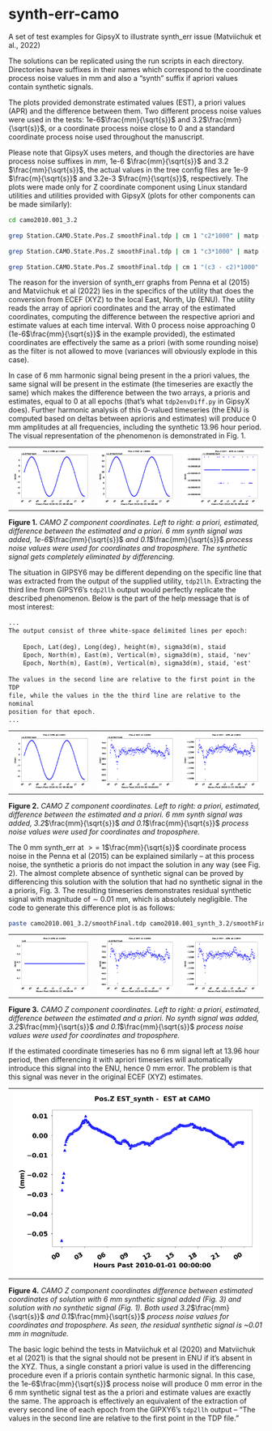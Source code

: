 # synth-err-camo
A set of test examples for GipsyX to illustrate synth_err issue (Matviichuk et al., 2022)

The solutions can be replicated using the run scripts in each directory. Directories have suffixes in their names which correspond to the coordinate process noise values in mm and also a “synth” suffix if apriori values contain synthetic signals. 

The plots provided demonstrate estimated values (EST), a priori values (APR) and the difference between them. Two different process noise values were used in the tests: 1e-6$\frac{mm}{\sqrt{s}}$ and 3.2$\frac{mm}{\sqrt{s}}$, or a coordinate process noise close to 0 and a standard coordinate process noise used throughout the manuscript. 

Please note that GipsyX uses meters, and though the directories are have process noise suffixes in $mm$, 1e-6 $\frac{mm}{\sqrt{s}}$ and 3.2 $\frac{mm}{\sqrt{s}}$, the actual values in the tree config files are 1e-9 $\frac{m}{\sqrt{s}}$ and 3.2e-3 $\frac{m}{\sqrt{s}}$, respectively. The plots were made only for Z coordinate component using Linux standard utilities and utilities provided with GipsyX (plots for other components can be made similarly):

```bash
cd camo2010.001_3.2
```
```bash
grep Station.CAMO.State.Pos.Z smoothFinal.tdp | cm 1 "c2*1000" | matp -nk -xl "Hours Past 2010-01-01 00:00:00" -secPast -fmtX "%H" -yl "(mm)" -t "Pos.Z APR at CAMO" -png APR_Z.png
```

```bash
grep Station.CAMO.State.Pos.Z smoothFinal.tdp | cm 1 "c3*1000" | matp -nk -xl "Hours Past 2010-01-01 00:00:00" -secPast -fmtX "%H" -yl "(mm)" -t "Pos.Z EST at CAMO" -png EST_Z.png
```

```bash
grep Station.CAMO.State.Pos.Z smoothFinal.tdp | cm 1 "(c3 - c2)*1000" | matp -nk -xl "Hours Past 2010-01-01 00:00:00" -secPast -fmtX "%H" -yl "(mm)" -t "Pos.Z EST - APR at CAMO" -png diff_EST_APR_Z.png
```

The reason for the inversion of synth_err graphs from Penna et al (2015) and Matviichuk et al (2022) lies in the specifics of the utility that does the conversion from ECEF (XYZ) to the local East, North, Up (ENU). The utility reads the array of apriori coordinates and the array of the estimated coordinates, computing the difference between the respective apriori and estimate values at each time interval. With 0 process noise approaching 0 (1e-6$\frac{mm}{\sqrt{s}}$ in the example provided), the estimated coordinates are effectively the same as a priori (with some rounding noise) as the filter is not allowed to move (variances will obviously explode in this case).

In case of 6 mm harmonic signal being present in the a priori values, the same signal will be present in the estimate (the timeseries are exactly the same) which makes the difference between the two arrays, a prioris and estimates, equal to 0 at all epochs (that’s what `tdp2envDiff.py` in GipsyX does). Further harmonic analysis of this 0-valued timeseries (the ENU is computed based on deltas between aprioris and estimates) will produce 0 mm amplitudes at all frequencies, including the synthetic 13.96 hour period. The visual representation of the phenomenon is demonstrated in Fig. 1.

<!-- Fig 1 -->
|  |  |  |
 ------------- | ------------- | ------------- 
![](camo2010.001_synth_1e-6/APR_Z.png)|![](camo2010.001_synth_1e-6/EST_Z.png)|![](camo2010.001_synth_1e-6/diff_EST_APR_Z.png)

**Figure 1.** *CAMO Z component coordinates. Left to right: a priori, estimated, difference between the estimated and a priori. 6 mm synth signal was added, 1e-6*$\frac{mm}{\sqrt{s}}$ *and 0.1*$\frac{mm}{\sqrt{s}}$ *process noise values were used for coordinates and troposphere. The synthetic  signal gets completely eliminated by differencing.*

The situation in GIPSY6 may be different depending on the specific line that was extracted from the output of the supplied utility, `tdp2llh`. Extracting the third line from GIPSY6’s `tdp2llh` output would perfectly replicate the described phenomenon. Below is the part of the help message that is of most interest:

```
...
The output consist of three white-space delimited lines per epoch:

    Epoch, Lat(deg), Long(deg), height(m), sigma3d(m), staid
    Epoch, North(m), East(m), Vertical(m), sigma3d(m), staid, 'nev'
    Epoch, North(m), East(m), Vertical(m), sigma3d(m), staid, 'est'

The values in the second line are relative to the first point in the TDP
file, while the values in the the third line are relative to the nominal
position for that epoch.
...
```
<!-- Fig 2 -->
|  |  |  |
 ------------- | ------------- | ------------- 
![](camo2010.001_synth_3.2/APR_Z.png)|![](camo2010.001_synth_3.2/EST_Z.png)|![](camo2010.001_synth_3.2/diff_EST_APR_Z.png)

**Figure 2.** *CAMO Z component coordinates. Left to right: a priori, estimated, difference between the estimated and a priori. 6 mm synth signal was added, 3.2*$\frac{mm}{\sqrt{s}}$ *and 0.1*$\frac{mm}{\sqrt{s}}$ *process noise values were used for coordinates and troposphere.*

The 0 mm synth_err at $>=$ 1$\frac{mm}{\sqrt{s}}$ coordinate process noise in the Penna et al (2015) can be explained similarly – at this process noise, the synthetic a prioris do not impact the solution in any way (see Fig. 2). The almost complete absence of synthetic signal can be proved by differencing this solution with the solution that had no synthetic signal in the a prioris, Fig. 3. The resulting timeseries demonstrates residual synthetic signal with magnitude of $\sim$ 0.01 mm, which is absolutely negligible. The code to generate this difference plot is as follows:
```bash
paste camo2010.001_3.2/smoothFinal.tdp camo2010.001_synth_3.2/smoothFinal.tdp | grep Station.CAMO.State.Pos.Z | cm 1 "(c8-c3)*1000"| matp -nk -xl "Hours Past 2010-01-01 00:00:00" -secPast -fmtX "%H" -yl "(mm)" -t "Pos.Z EST_synth -  EST at CAMO" -png cmp_Z.png
```

<!-- Fig 3 -->
|  |  |  |
 ------------- | ------------- | ------------- 
![](camo2010.001_3.2/APR_Z.png)|![](camo2010.001_3.2/EST_Z.png)|![](camo2010.001_3.2/diff_EST_APR_Z.png)

**Figure 3.** *CAMO Z component coordinates. Left to right: a priori, estimated, difference between the estimated and a priori. No synth signal was added, 3.2*$\frac{mm}{\sqrt{s}}$ *and 0.1*$\frac{mm}{\sqrt{s}}$ *process noise values were used for coordinates and troposphere.*

If the estimated coordinate timeseries has no 6 mm signal left at 13.96 hour period, then differencing it with apriori timeseries will automatically introduce this signal into the ENU, hence 0 mm error. The problem is that this signal was never in the original ECEF (XYZ) estimates.

<!-- Fig 4 -->
|  |
 ------------- |
![](cmp_Z.png)|

**Figure 4.** *CAMO Z component coordinates difference between estimated coordinates of solution with 6 mm synthetic signal added (Fig. 3) and solution with no synthetic signal (Fig. 1). Both used 3.2*$\frac{mm}{\sqrt{s}}$ *and 0.1*$\frac{mm}{\sqrt{s}}$ *process noise values for coordinates and troposphere. As seen, the residual synthetic signal is ~0.01 mm in magnitude.*

The basic logic behind the tests in Matviichuk et al (2020) and Matviichuk et al (2021) is that the signal should not be present in ENU if it’s absent in the XYZ. Thus, a single constant a priori value is used in the differencing procedure even if a prioris contain synthetic harmonic signal. In this case, the 1e-6$\frac{mm}{\sqrt{s}}$ process noise will produce 0 mm error in the 6 mm synthetic signal test as the a priori and estimate values are exactly the same. The approach is effectively an equivalent of the extraction of every second line of each epoch from the GIPXY6’s `tdp2llh` output – “The values in the second line are relative to the first point in the TDP file.”














